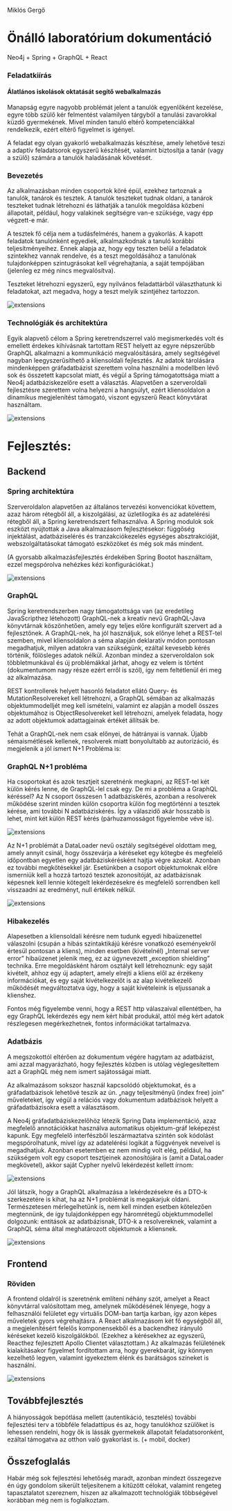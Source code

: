 Miklós Gergő 
# Önálló laboratórium dokumentáció

Neo4j + Spring + GraphQL + React

### Feladatkiírás
#### Álatlános iskolások oktatását segítő webalkalmazás
Manapság egyre nagyobb problémát jelent a tanulók egyenlőként kezelése, egyre több szülő kér felmentést valamilyen tárgyból a tanulási zavarokkal küzdő gyermekének. Mivel minden tanuló eltérő kompetenciákkal rendelkezik, ezért eltérő figyelmet is igényel.

A feladat egy olyan gyakorló webalkalmazás készítése, amely lehetővé teszi a adaptív feladatsorok egyszerű készítését, valamint biztosítja a tanár (vagy a szülő) számára a tanulók haladásának követését. 

### Bevezetés
Az alkalmazásban minden csoportok köré épül, ezekhez tartoznak a tanulók, tanárok és tesztek. A tanulók teszteket tudnak oldani, a tanárok teszteket tudnak létrehozni és láthatják a tanulók megoldása közbeni állapotait, például, hogy valakinek segítségre van-e szüksége, vagy épp végzett-e már.

A tesztek fő célja nem a tudásfelmérés, hanem a gyakorlás. A kapott feladatok tanulónként egyediek, alkalmazkodnak a tanuló korábbi teljesítményeihez. Ennek alapja az, hogy egy teszten belül a feladatok szintekhez vannak rendelve, és a teszt megoldásához a tanulónak tulajdonképpen szintugrásokat kell végrehajtania, a saját tempójában (jelenleg ez még nincs megvalósítva).

Teszteket létrehozni egyszerű, egy nyilvános feladattárból választhatunk ki feladatokat, azt megadva, hogy a teszt melyik szintjéhez tartozzon.

![extensions](imgs/onlab/Dia3.PNG)

### Technológiák és architektúra
Egyik alapvető célom a Spring keretrendszerrel való megismerkedés volt és emellett érdekes kihívásnak tartottam REST helyett az egyre népszerűbb GraphQL alkalmazni a kommunikáció megvalósítására, amely segítségével nagyban leegyszerűsíthető a kliensoldali fejlesztés. Az adatok tárolására mindenképpen gráfadatbázist szerettem volna használni a modellben lévő sok és összetett kapcsolat miatt, és végül a Spring támogatottsága miatt a Neo4j adatbáziskezelőre esett a választás. Alapvetően a szerveroldali fejlesztésre szerettem volna helyezni a hangsúlyt, ezért kliensoldalon a dinamikus megjelenítést támogató, viszont egyszerű React könyvtárat használtam.  

![extensions](imgs/onlab/Dia4.PNG)

# Fejlesztés:
## Backend

### Spring architektúra
Szerveroldalon alapvetően az általános tervezési konvenciókat követtem, azaz három rétegből áll, a kiszolgálási, az üzletilogika és az adatelérési rétegből áll, a Spring keretrendszert felhasználva. A Spring modulok sok eszközt nyújtottak a Java alkalmazásom fejlesztésekor: függőség injektálást, adatbáziselérés és tranzakciókezelés egységes absztrakcióját, webszolgáltatásokat támogató eszközöket és még sok más mindent.

(A gyorsabb alkalmazásfejlesztés érdekében Spring Bootot használtam, ezzel megspórolva nehézkes kézi konfigurációkat.)

![extensions](imgs/onlab/Dia5.PNG)

### GraphQL 
Spring keretrendszerben nagy támogatottsága van (az eredetileg JavaScripthez létehozott) GraphQL-nek a kreatív nevű GraphQL-Java könyvtárnak köszönhetően, amely egy teljes előre konfigurált szervert ad a fejlesztőnek. A GraphQL-nek, ha jól használjuk, sok előnye lehet a REST-tel szemben, mivel kliensoldalon a séma alapján deklaratív módon pontosan megadhatjuk, milyen adatokra van szükségünk, ezáltal kevesebb kérés történik, fölösleges adatok nélkül. Azonban mindez a szerveroldalon sok többletmunkával és új problémákkal járhat, ahogy ez velem is történt (dokumentumom nagy része ezért erről is szól), így nem feltétlenül éri meg az alkalmazása.

REST kontrollerek helyett hasonló feladatot ellátó Query- és MutationResolvereket kell létrehozni, a GraphQL sémában az alkalmazás objektummodelljét meg kell ismételni, valamint ez alapján a modell összes objektumához is ObjectResolvereket kell létrehozni, amelyek feladata, hogy az adott objektumok adattagjainak értékét állítsák be.

Tehát a GraphQL-nek nem csak előnyei, de hátrányai is vannak. Újabb sémaismétlések kellenek, resolverek miatt bonyolultabb az autorizáció, és megjelenik a jól ismert N+1 Probléma is:

### GraphQL N+1 probléma
Ha csoportokat és azok tesztjeit szeretnénk megkapni, az REST-tel két külön kérés lenne, de GraphQL-lel csak egy. De mi a probléma a GraphQL kéréssel? Az N csoport összesen 1 adatbáziskérés, azonban a resolverek működése szerint minden külön csoportra külön fog megtörténni a tesztek kérése, ami további N adatbáziskérés. Így a válaszidő akár hosszabb is lehet, mint két külön REST kérés (párhuzamosságot figyelembe véve is).

![extensions](imgs/onlab/Dia7.PNG)

Az N+1 problémát a DataLoader nevű osztály segítségével oldottam meg, amely annyit csinál, hogy összevárja a kéréseket egy kötegbe és megfelelő időpontban egyetlen egy adatbáziskérésként hajtja végre azokat. Azonban ez további megkötésekkel jár. Esetünkben a csoport objektumoknak előre ismerniük kell a hozzá tartozó tesztek azonosítóját, az  adatbázisnak képesnek kell lennie kötegelt lekérdezésekre és megfelelő sorrendben kell visszaadni az eredményt, null értékek nélkül.

![extensions](imgs/onlab/Dia8.PNG)

### Hibakezelés
Alapesetben a kliensoldali kérésre nem tudunk egyedi hibaüzenettel válaszolni (csupán a hibás szintaktikájú kérésre vonatkozó eseményekről értesül pontosan a kliens), minden esetben (kivételnél) „Internal server error” hibaüzenet jelenik meg, ez az úgynevezett „exception shielding” technika. Erre megoldásként három osztályt kell létrehoznunk: egy saját kivételt, ahhoz egy új adaptert, amely elrejti a kliens elől az érzékeny információkat, és egy saját kivételkezelőt is az alap kivételkezelő működését megváltoztatva úgy, hogy a saját kivételeink is eljussanak a klienshez.

Fontos még figyelembe venni, hogy a REST http válaszaival ellentétben, ha egy GraphQL lekérdezés egy nem kért hibát produkál, attól még kért adatok részlegesen megérkezhetnek, fontos információkat tartalmazva.

### Adatbázis 
A megszokottól eltérően az dokumentum végére hagytam az adatbázist, ami azzal magyarázható, hogy fejlesztés közben is utólag véglegesítettem azt a GraphQL még nem ismert sajátosságai miatt.

Az alkalmazásom sokszor használ kapcsolódó objektumokat, és a gráfadatbázisok lehetővé teszik az ún. „nagy teljesítményű (index free) join” műveleteket, így végül a relációs vagy dokumentum adatbázisok helyett a gráfadatbázisokra esett a választásom.

A Neo4j gráfadatbáziskezelőhöz létezik Spring Data implementáció, azaz megfelelő annotációkkat használva automatikus objektum-gráf leképezést kapunk. Egy megfelelő interfészből leszármaztatva szintén sok kódolást megspórolhatunk, mivel így az adatelérési logikát a függvények neveivel is megadhatjuk. Azonban esetemben ez nem mindig volt elég, például, ha szükségem volt egy csoport tesztjeinek azonosítójára is (amit a DataLoader megkövetel), akkor saját Cypher nyelvű lekérdezést kellett írnom:

![extensions](imgs/onlab/Dia10.PNG)

Jól látszik, hogy a GraphQL alkalmazása a lekérdezésekre és a DTO-k szerkezetére is kihat, ha az N+1 problémát is megakarjuk oldani. Természetesen mérlegelhetünk is, nem kell minden esetben kötelezően megtennünk, de így tulajdonképpen egy háromrétegű objektummodellel dolgozunk: entitások az adatbázisnak, DTO-k a resolvereknek, valamint a GraphQL séma által meghatározott objektumok a kliensnek.

![extensions](imgs/onlab/Dia11.PNG)

## Frontend

### Röviden
A frontend oldalról is szeretnénk említeni néhány szót, amelyet a React könyvtárral valósítottam meg, amelynek működésének lényege, hogy a felhasználói felületet egy virtuális DOM-ban tartja karban, így azon képes műveletek gyors végrehajtásra. A React alkalmazásom két fő egységből áll, a megjelenítésért felelős komponensekből és a backendhez irányuló kéréseket kezelő kiszolgálókból. (Ezekhez a kérésekhez az egyszerű, Reacthez fejlesztett Apollo Clientet választottam.) Az alkalmazás felületének kialakításakor figyelmet fordítottam arra, hogy gyerekbarát, így könnyen kezelhető legyen, valamint igyekeztem élénk és barátságos színeket is használni.

![extensions](imgs/onlab/Dia12.PNG)

## Továbbfejlesztés
A hiányosságok bepótlása mellett (autentikáció, tesztelés) további fejlesztési terv a többféle feladattípus és az, hogy tanulókhoz szülőket is lehessen rendelni, hogy ők is lássák gyermekeik állapotait feladatsoronként, ezáltal támogatva az otthon való gyakorlást is.
(+ mobil, docker)

## Összefoglalás
Habár még sok fejlesztési lehetőség maradt, azonban mindezt összegezve én úgy gondolom sikerült teljesítenem a kitűzött célokat, valamint rengeteg tapasztalatot szereznem, hiszen az alkalmazott technológiák többségével korábban még nem is foglalkoztam.
